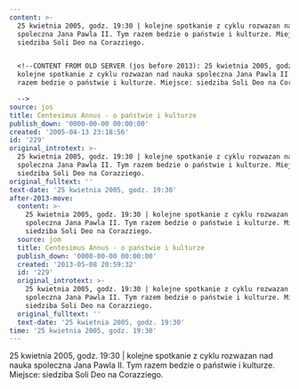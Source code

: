 ```yaml
---
content: >-
  25 kwietnia 2005, godz. 19:30 | kolejne spotkanie z cyklu rozwazan nad nauka
  spoleczna Jana Pawla II. Tym razem bedzie o państwie i kulturze. Miejsce:
  siedziba Soli Deo na Corazziego.


  <!--CONTENT FROM OLD SERVER (jos before 2013): 25 kwietnia 2005, godz. 19:30 |
  kolejne spotkanie z cyklu rozwazan nad nauka spoleczna Jana Pawla II. Tym
  razem bedzie o państwie i kulturze. Miejsce: siedziba Soli Deo na Corazziego.

  -->
source: jos
title: Centesimus Annus - o państwie i kulturze
publish_down: '0000-00-00 00:00:00'
created: '2005-04-13 23:18:56'
id: '229'
original_introtext: >-
  25 kwietnia 2005, godz. 19:30 | kolejne spotkanie z cyklu rozwazan nad nauka
  spoleczna Jana Pawla II. Tym razem bedzie o państwie i kulturze. Miejsce:
  siedziba Soli Deo na Corazziego.
original_fulltext: ''
text-date: '25 kwietnia 2005, godz. 19:30'
after-2013-move:
  content: >-
    25 kwietnia 2005, godz. 19:30 | kolejne spotkanie z cyklu rozwazan nad nauka
    spoleczna Jana Pawla II. Tym razem bedzie o państwie i kulturze. Miejsce:
    siedziba Soli Deo na Corazziego.
  source: jom
  title: Centesimus Annus - o państwie i kulturze
  publish_down: '0000-00-00 00:00:00'
  created: '2013-05-08 20:59:32'
  id: '229'
  original_introtext: >-
    25 kwietnia 2005, godz. 19:30 | kolejne spotkanie z cyklu rozwazan nad nauka
    spoleczna Jana Pawla II. Tym razem bedzie o państwie i kulturze. Miejsce:
    siedziba Soli Deo na Corazziego.
  original_fulltext: ''
  text-date: '25 kwietnia 2005, godz. 19:30'
time: '25 kwietnia 2005, godz. 19:30'
---
```

25 kwietnia 2005, godz. 19:30 | kolejne spotkanie z cyklu rozwazan nad nauka spoleczna Jana Pawla II. Tym razem bedzie o państwie i kulturze. Miejsce: siedziba Soli Deo na Corazziego.

<!--CONTENT FROM OLD SERVER (jos before 2013): 25 kwietnia 2005, godz. 19:30 | kolejne spotkanie z cyklu rozwazan nad nauka spoleczna Jana Pawla II. Tym razem bedzie o państwie i kulturze. Miejsce: siedziba Soli Deo na Corazziego.
-->

<!--{{json:{"created_date":"2005-04-13 23:18:56","publish_down":"0000-00-00 00:00:00","id":"229"}}}-->